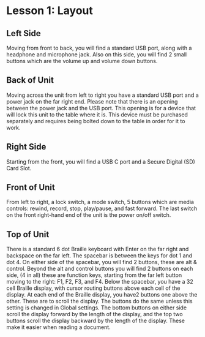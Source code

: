 # Lesson 1: Layout

## Left Side

Moving from front to back, you will find a standard USB port, along with a headphone and microphone jack. Also on this side, you will find 2 small buttons which are the volume up and volume down buttons.

## Back of Unit

Moving across the unit from left to right you have a standard USB port and a power jack on the far right end. Please note that there is an opening between the power jack and the USB port. This opening is for a device that will lock this unit to the table where it is. This device must be purchased separately and requires being bolted down to the table in order for it to work.

## Right Side

Starting from the front, you will find a USB C port and a Secure Digital (SD) Card Slot.

## Front of Unit

From left to right, a lock switch, a mode switch, 5 buttons which are media controls: rewind, record, stop, play/pause, and fast forward. The last switch on the front right-hand end of the unit is the power on/off switch.

## Top of Unit

There is a standard 6 dot Braille keyboard with Enter on the far right and backspace on the far left. The spacebar is between the keys for dot 1 and dot 4. On either side of the spacebar, you will find 2 buttons, these are alt & control. Beyond the alt and control buttons you will find 2 buttons on each side, (4 in all) these are function keys, starting from the far left button moving to the right: F1, F2, F3, and F4. Below the spacebar, you have a 32 cell Braille display, with cursor routing buttons above each cell of the display. At each end of the Braille display, you have2 buttons one above the other. These are to scroll the display. The buttons do the same unless this setting is changed in Global settings. The bottom buttons on either side scroll the display forward by the length of the display, and the top two buttons scroll the display backward by the length of the display. These make it easier when reading a document.
